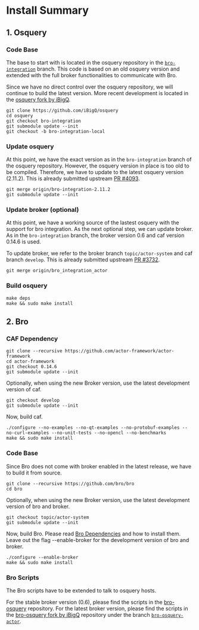 # Install Summary #

## 1. Osquery

### Code Base

The base to start with is located in the osquery repository in the [`bro-integration`](https://github.com/facebook/osquery/tree/bro-integration) branch. 
This code is based on an old osquery version and extended with the full broker functionalities to communicate with Bro.

Since we have no direct control over the osquery repository, we will continue to build the latest version. 
More recent development is located in the [osquery fork by iBigQ](https://github.com/iBigQ/osquery).

```
git clone https://github.com/iBigQ/osquery
cd osquery
git checkout bro-integration
git submodule update --init
git checkout -b bro-integration-local
```

### Update osquery

At this point, we have the exact version as in the `bro-integration` branch of the osquery repository. 
However, the osquery version in place is too old to be compiled. Therefore, we have to update to the latest osquery version (2.11.2).
This is already submitted upstream [PR #4093](https://github.com/facebook/osquery/pull/4093).

```
git merge origin/bro-integration-2.11.2
git submodule update --init
```

### Update broker (optional)

At this point, we have a working source of the lastest osquery with the support for bro integration.
As the next optional step, we can update broker. As in the `bro-integration` branch, the broker version 0.6 and caf version 0.14.6 is used.

To update broker, we refer to the broker branch `topic/actor-system` and caf branch `develop`. 
This is already submitted upstream [PR #3732](https://github.com/facebook/osquery/pull/3732).

```
git merge origin/bro_integration_actor
```

### Build osquery

```
make deps
make && sudo make install
```


## 2. Bro

### CAF Dependency

```
git clone --recursive https://github.com/actor-framework/actor-framework
cd actor-framework
git checkout 0.14.6
git submodule update --init
```

Optionally, when using the new Broker version, use the latest development version of caf.

```
git checkout develop
git submodule update --init
```

Now, build caf.

```
./configure --no-examples --no-qt-examples --no-protobuf-examples --no-curl-examples --no-unit-tests --no-opencl --no-benchmarks
make && sudo make install
```

### Code Base

Since Bro does not come with broker enabled in the latest release, we have to build it from source.

```
git clone --recursive https://github.com/bro/bro
cd bro
```

Optionally, when using the new Broker version, use the latest development version of bro and broker.

```
git checkout topic/actor-system
git submodule update --init
```

Now, build Bro. Please read [Bro Dependencies](https://www.bro.org/sphinx/install/install.html#required-dependencies) and how to install them.
Leave out the flag --enable-broker for the development version of bro and broker.

```
./configure --enable-broker
make && sudo make install
```

### Bro Scripts

The Bro scripts have to be extended to talk to osquery hosts.

For the stable broker version (0.6), please find the scripts in the [bro-osquery](https://github.com/bro/bro-osquery) repository.
For the latest broker version, please find the scripts in the [bro-osquery fork by iBigQ](https://github.com/iBigQ/bro-osquery) repository under the branch [`bro-osquery-actor`](https://github.com/iBigQ/bro-osquery/tree/bro-osquery-actor).
